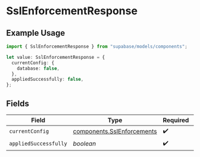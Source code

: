 # SslEnforcementResponse

## Example Usage

```typescript
import { SslEnforcementResponse } from "supabase/models/components";

let value: SslEnforcementResponse = {
  currentConfig: {
    database: false,
  },
  appliedSuccessfully: false,
};
```

## Fields

| Field                                                                    | Type                                                                     | Required                                                                 | Description                                                              |
| ------------------------------------------------------------------------ | ------------------------------------------------------------------------ | ------------------------------------------------------------------------ | ------------------------------------------------------------------------ |
| `currentConfig`                                                          | [components.SslEnforcements](../../models/components/sslenforcements.md) | :heavy_check_mark:                                                       | N/A                                                                      |
| `appliedSuccessfully`                                                    | *boolean*                                                                | :heavy_check_mark:                                                       | N/A                                                                      |